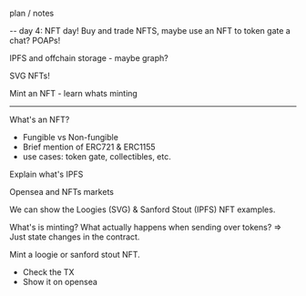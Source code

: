 plan / notes 

--
day 4: NFT day! Buy and trade NFTS, maybe use an NFT to token gate a chat? POAPs!

IPFS and offchain storage - maybe graph?

SVG NFTs!

Mint an NFT - learn whats minting

---

What's an NFT?
- Fungible vs Non-fungible
- Brief mention of ERC721 & ERC1155
- use cases: token gate, collectibles, etc.

Explain what's IPFS

Opensea and NFTs markets

We can show the Loogies (SVG) & Sanford Stout (IPFS) NFT examples.

What's is minting? What actually happens when sending over tokens? => Just state changes in the contract.

Mint a loogie or sanford stout NFT.
  - Check the TX
  - Show it on opensea
